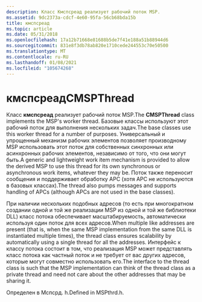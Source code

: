 ```yaml
---
description: Класс Кмспсреад реализует рабочий поток MSP.
ms.assetid: 9dc2373a-cdcf-4e60-95fa-56cb68bda15b
title: кмспсреад
ms.topic: article
ms.date: 05/31/2018
ms.openlocfilehash: 17a12b71668e81688b5de7f41e188a51b88944d6
ms.sourcegitcommit: 831e8f3db78ab820e1710cede244553c70e50500
ms.translationtype: MT
ms.contentlocale: ru-RU
ms.lasthandoff: 01/08/2021
ms.locfileid: "105674268"
---
```

# <a name="cmspthread"></a><span data-ttu-id="603d0-103">кмспсреад</span><span class="sxs-lookup"><span data-stu-id="603d0-103">CMSPThread</span></span>

<span data-ttu-id="603d0-104">Класс **кмспсреад** реализует рабочий поток MSP.</span><span class="sxs-lookup"><span data-stu-id="603d0-104">The **CMSPThread** class implements the MSP's worker thread.</span></span> <span data-ttu-id="603d0-105">Базовые классы используют этот рабочий поток для выполнения нескольких задач.</span><span class="sxs-lookup"><span data-stu-id="603d0-105">The base classes use this worker thread for a number of purposes.</span></span> <span data-ttu-id="603d0-106">Универсальный и упрощенный механизм рабочих элементов позволяет производному MSP использовать этот поток для собственных синхронных или асинхронных рабочих элементов, независимо от того, что они могут быть.</span><span class="sxs-lookup"><span data-stu-id="603d0-106">A generic and lightweight work item mechanism is provided to allow the derived MSP to use this thread for its own synchronous or asynchronous work items, whatever they may be.</span></span> <span data-ttu-id="603d0-107">Поток также переносит сообщения и поддерживает обработку APC (хотя APC не используются в базовых классах).</span><span class="sxs-lookup"><span data-stu-id="603d0-107">The thread also pumps messages and supports handling of APCs (although APCs are not used in the base classes).</span></span>

<span data-ttu-id="603d0-108">При наличии нескольких подобных адресов (то есть при многократном создании одной и той же реализации MSP из одной и той же библиотеки DLL) класс потока обеспечивает масштабируемость, автоматически используя один поток для всех адресов.</span><span class="sxs-lookup"><span data-stu-id="603d0-108">When multiple like addresses are present (that is, when the same MSP implementation from the same DLL is instantiated multiple times), the thread class ensures scalability by automatically using a single thread for all the addresses.</span></span> <span data-ttu-id="603d0-109">Интерфейс к классу потока состоит в том, что реализация MSP может представлять класс потока как частный поток и не требует от вас других адресов, которые могут совместно использовать его.</span><span class="sxs-lookup"><span data-stu-id="603d0-109">The interface to the thread class is such that the MSP implementation can think of the thread class as a private thread and need not care about the other addresses that may be sharing it.</span></span>

<span data-ttu-id="603d0-110">Определен в Мспсрд. h.</span><span class="sxs-lookup"><span data-stu-id="603d0-110">Defined in MSPthrd.h.</span></span>

 

 



